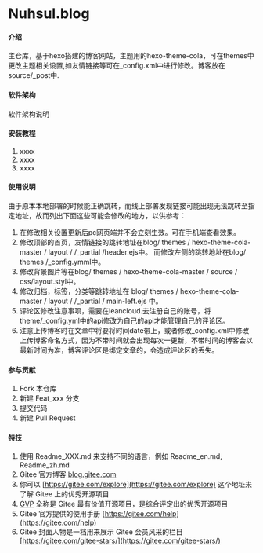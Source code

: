 # Nuhsul.blog

#### 介绍
主仓库，基于hexo搭建的博客网站，主题用的hexo-theme-cola，可在themes中更改主题相关设置,如友情链接等可在_config.xml中进行修改。博客放在source/_post中.

#### 软件架构
软件架构说明


#### 安装教程

1.  xxxx
2.  xxxx
3.  xxxx

#### 使用说明
由于原本本地部署的时候能正确跳转，而线上部署发现链接可能出现无法跳转至指定地址，故而列出下面这些可能会修改的地方，以供参考：
1.  在修改相关设置更新后pc网页端并不会立刻生效。可在手机端查看效果。
2.  修改顶部的首页，友情链接的跳转地址在blog/ themes / hexo-theme-cola-master / layout / /_partial /header.ejs中。
而修改左侧的跳转地址在blog/ themes /_config.ymml中。
3.  修改背景图片等在blog/ themes / hexo-theme-cola-master / source / css/layout.styl中。
4.  修改归档，标签，分类等跳转地址在 blog/ themes / hexo-theme-cola-master / layout / /_partial / main-left.ejs 中。
5.  评论区修改注意事项，需要在leancloud.去注册自己的账号，将theme/_config.yml中的api修改为自己的api才能管理自己的评论区。
6.	注意上传博客时在文章中将要将时间date带上，或者修改_config.xml中修改上传博客命名方式，因为不带时间就会出现每次一更新，不带时间的博客会以最新时间为准，博客评论区是绑定文章的，会造成评论区的丢失。

#### 参与贡献

1.  Fork 本仓库
2.  新建 Feat_xxx 分支
3.  提交代码
4.  新建 Pull Request


#### 特技

1.  使用 Readme\_XXX.md 来支持不同的语言，例如 Readme\_en.md, Readme\_zh.md
2.  Gitee 官方博客 [blog.gitee.com](https://blog.gitee.com)
3.  你可以 [https://gitee.com/explore](https://gitee.com/explore) 这个地址来了解 Gitee 上的优秀开源项目
4.  [GVP](https://gitee.com/gvp) 全称是 Gitee 最有价值开源项目，是综合评定出的优秀开源项目
5.  Gitee 官方提供的使用手册 [https://gitee.com/help](https://gitee.com/help)
6.  Gitee 封面人物是一档用来展示 Gitee 会员风采的栏目 [https://gitee.com/gitee-stars/](https://gitee.com/gitee-stars/)
